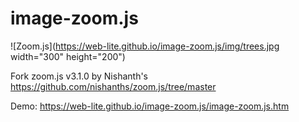 # image-zoom.js
![Zoom.js](https://web-lite.github.io/image-zoom.js/img/trees.jpg width="300" height="200")

Fork zoom.js v3.1.0  by Nishanth's https://github.com/nishanths/zoom.js/tree/master

Demo: https://web-lite.github.io/image-zoom.js/image-zoom.js.htm
